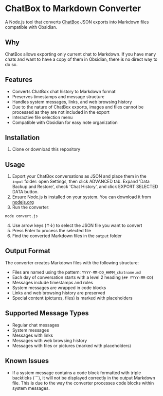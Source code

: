 # ChatBox to Markdown Converter

A Node.js tool that converts [ChatBox](https://github.com/Bin-Huang/chatbox) JSON exports into Markdown files compatible with Obsidian.

## Why

ChatBox allows exporting only current chat to Markdown. If you have many chats and want to have a copy of them in Obsidian, there is no direct way to do so.

## Features

- Converts ChatBox chat history to Markdown format
- Preserves timestamps and message structure
- Handles system messages, links, and web browsing history
- Due to the nature of ChatBox exports, images and files cannot be processed as they are not included in the export
- Interactive file selection menu
- Compatible with Obsidian for easy note organization

## Installation

1. Clone or download this repository

## Usage

1. Export your ChatBox conversations as JSON and place them in the `input` folder: оpen Settings, then click ADVANCED tab. Expand 'Data Backup and Restore', check 'Chat History', and click EXPORT SELECTED DATA button.
2. Ensure Node.js is installed on your system. You can download it from [nodejs.org](https://nodejs.org/)
3. Run the converter:
```bash
node convert.js
```
4. Use arrow keys (↑↓) to select the JSON file you want to convert
5. Press Enter to process the selected file
6. Find the converted Markdown files in the `output` folder

## Output Format

The converter creates Markdown files with the following structure:

- Files are named using the pattern: `YYYY-MM-DD_HHMM_chatname.md`
- Each day of conversation starts with a level 2 heading (`## YYYY-MM-DD`)
- Messages include timestamps and roles
- System messages are wrapped in code blocks
- Links and web browsing history are preserved
- Special content (pictures, files) is marked with placeholders

## Supported Message Types

- Regular chat messages
- System messages
- Messages with links
- Messages with web browsing history
- Messages with files or pictures (marked with placeholders)

## Known Issues

- If a system message contains a code block formatted with triple backticks (```), it will not be displayed correctly in the output Markdown file. This is due to the way the converter processes code blocks within system messages.
